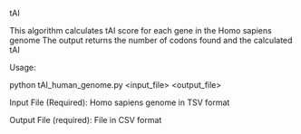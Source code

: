 tAI

This algorithm calculates tAI score for each gene in the Homo sapiens genome
The output returns the number of codons found and the calculated tAI 

Usage:

python tAI_human_genome.py <input_file> <output_file>

Input File (Required): Homo sapiens genome in TSV format

Output File (required): File in CSV format

